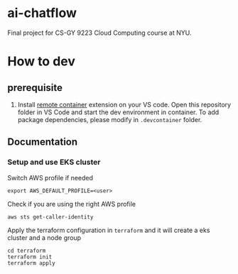 # ai-chatflow

Final project for CS-GY 9223 Cloud Computing course at NYU.

# How to dev

## prerequisite

1. Install [remote container](https://marketplace.visualstudio.com/items?itemName=ms-vscode-remote.remote-containers) extension on your VS code. Open  this repository folder in VS Code and start the dev environment in container. To add package dependencies, please modify in `.devcontainer` folder.

## Documentation
### Setup and use EKS cluster
Switch AWS profile if needed
```
export AWS_DEFAULT_PROFILE=<user>
```

Check if you are using the right AWS profile
```
aws sts get-caller-identity
```

Apply the terraform configuration in `terraform` and it will create a eks cluster and a node group
```
cd terraform
terraform init
terraform apply
```
